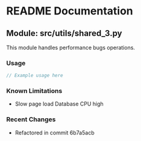 # README Documentation

## Module: src/utils/shared_3.py

This module handles performance bugs operations.

### Usage

```javascript
// Example usage here
```

### Known Limitations

- Slow page load Database CPU high

### Recent Changes

- Refactored in commit 6b7a5acb
